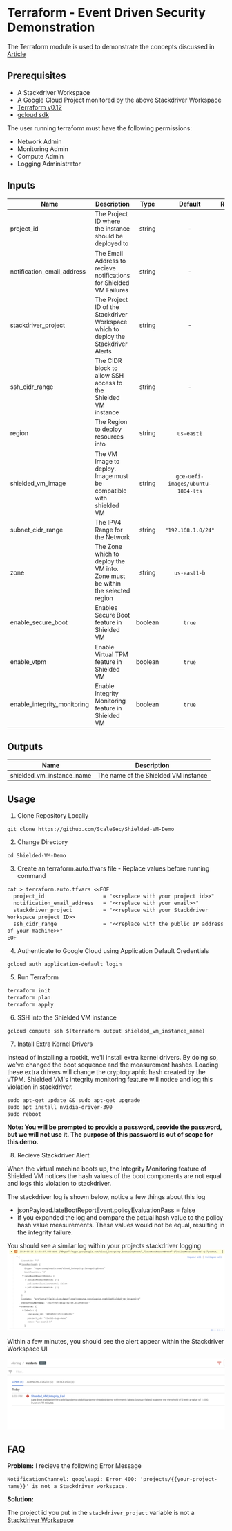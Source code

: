 # Terraform - Event Driven Security Demonstration

The Terraform module is used to demonstrate the concepts discussed in [Article](https://medium.com/p/4f49af8eb245/edit)

## Prerequisites 

* A Stackdriver Workspace
* A Google Cloud Project monitored by the above Stackdriver Workspace
* [Terraform v0.12](https://learn.hashicorp.com/terraform/getting-started/install.html)
* [gcloud sdk](https://cloud.google.com/sdk/install)

The user running terraform must have the following permissions:
* Network Admin
* Monitoring Admin
* Compute Admin
* Logging Administrator

## Inputs

| Name | Description | Type | Default | Required |
|------|-------------|:----:|:-----:|:-----:|
| project_id |The Project ID where the instance should be deployed to | string | - | yes |
| notification_email_address | The Email Address to recieve notifications for Shielded VM Failures | string | - | yes |
| stackdriver_project | The Project ID of the Stackdriver Workspace which to deploy the Stackdriver Alerts | string | - | yes |
| ssh_cidr_range | The CIDR block to allow SSH access to the Shielded VM instance | string | - |  yes |
| region | The Region to deploy resources into| string |`us-east1` | no |
| shielded_vm_image | The VM Image to deploy.  Image must be compatible with shielded VM| string |`gce-uefi-images/ubuntu-1804-lts` | no |
| subnet_cidr_range | The IPV4 Range for the Network  | string  | `"192.168.1.0/24"`| no | 
| zone  | The Zone which to deploy the VM into.  Zone must be within the selected region | string  | `us-east1-b` | no |
| enable_secure_boot | Enables Secure Boot feature in Shielded VM | boolean | `true` | no |
| enable_vtpm | Enable Virtual TPM feature in Shielded VM | boolean | `true` | no |
| enable_integrity_monitoring | Enable Integrity Monitoring feature in Shielded VM | boolean | `true` | no |


## Outputs

| Name | Description |
|------|-------------|
| shielded_vm_instance_name    | The name of the Shielded VM instance |


## Usage

1. Clone Repository Locally
```
git clone https://github.com/ScaleSec/Shielded-VM-Demo
```
2. Change Directory
```
cd Shielded-VM-Demo
```
3. Create an terraform.auto.tfvars file - Replace values before running command
```
cat > terraform.auto.tfvars <<EOF
  project_id                   = "<<replace with your project id>>"
  notification_email_address   = "<<replace with your email>>"
  stackdriver_project          = "<<replace with your Stackdriver Workspace project ID>>
  ssh_cidr_range               = "<<replace with the public IP address of your machine>>"
EOF
```

4. Authenticate to Google Cloud using Application Default Credentials
```
gcloud auth application-default login
```

5. Run Terraform

```
terraform init
terraform plan
terraform apply
```

6. SSH into the Shielded VM instance

```
gcloud compute ssh $(terraform output shielded_vm_instance_name)
```

7. Install Extra Kernel Drivers

Instead of installing a rootkit, we'll install extra kernel drivers. By doing so, we've changed the boot sequence and the measurement hashes. Loading these extra drivers will change the cryptographic hash created by the vTPM. Shielded VM's integrity monitoring feature will notice and log this violation in stackdriver.

```
sudo apt-get update && sudo apt-get upgrade
sudo apt install nvidia-driver-390
sudo reboot
```
__Note: You will be prompted to provide a password, provide the password, but we will not use it. The purpose of this password is out of scope for this demo.__

8. Recieve Stackdriver Alert

When the virtual machine boots up, the Integrity Monitoring feature of Shielded VM notices the hash values of the boot components are not equal and logs this violation to stackdriver.

The stackdriver log is shown below, notice a few things about this log
* jsonPayload.lateBootReportEvent.policyEvaluationPass = false
* If you expanded the log and compare the actual hash value to the policy hash value measurements. These values would not be equal, resulting in the integrity failure.

You should see a similar log within your projects stackdriver logging
![stackdriver_integirty_log](./IMG/stackdriver_integrity_log.png)


Within a few minutes, you should see the alert appear within the Stackdriver Workspace UI

![stackdriver_UI_alert](./IMG/Stackdriver_UI_alert.png)


## FAQ

__Problem:__ I recieve the following Error Message

```
NotificationChannel: googleapi: Error 400: 'projects/{{your-project-name}}' is not a Stackdriver workspace.
```

__Solution:__ 

The project id you put in the `stackdriver_project` variable is not a [Stackdriver Workspace](https://cloud.google.com/monitoring/workspaces/)